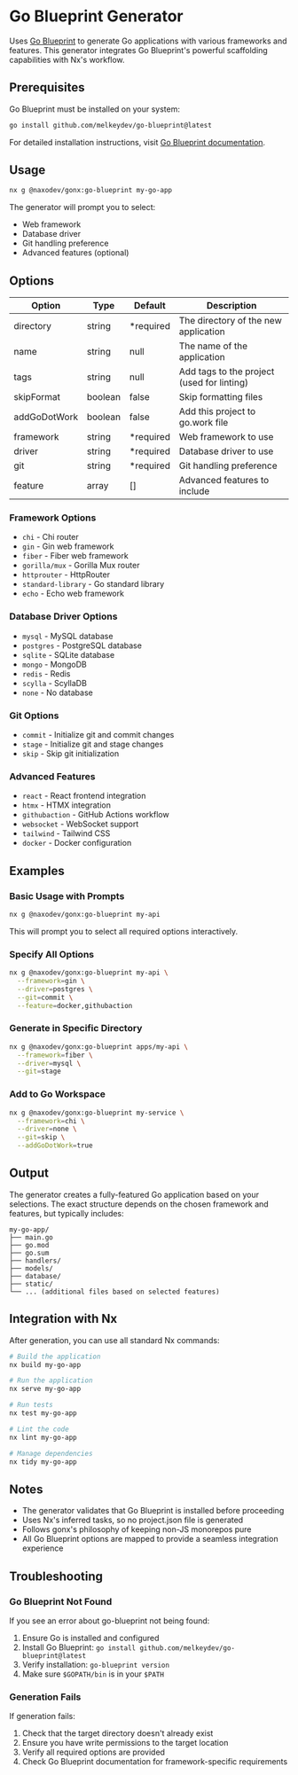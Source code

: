 # Go Blueprint Generator

Uses [Go Blueprint](https://github.com/Melkeydev/go-blueprint) to generate Go applications with various frameworks and features. This generator integrates Go Blueprint's powerful scaffolding capabilities with Nx's workflow.

## Prerequisites

Go Blueprint must be installed on your system:

```bash
go install github.com/melkeydev/go-blueprint@latest
```

For detailed installation instructions, visit [Go Blueprint documentation](https://docs.go-blueprint.dev/).

## Usage

```bash
nx g @naxodev/gonx:go-blueprint my-go-app
```

The generator will prompt you to select:

- Web framework
- Database driver
- Git handling preference
- Advanced features (optional)

## Options

| Option       | Type    | Default    | Description                                |
| ------------ | ------- | ---------- | ------------------------------------------ |
| directory    | string  | \*required | The directory of the new application       |
| name         | string  | null       | The name of the application                |
| tags         | string  | null       | Add tags to the project (used for linting) |
| skipFormat   | boolean | false      | Skip formatting files                      |
| addGoDotWork | boolean | false      | Add this project to go.work file           |
| framework    | string  | \*required | Web framework to use                       |
| driver       | string  | \*required | Database driver to use                     |
| git          | string  | \*required | Git handling preference                    |
| feature      | array   | []         | Advanced features to include               |

### Framework Options

- `chi` - Chi router
- `gin` - Gin web framework
- `fiber` - Fiber web framework
- `gorilla/mux` - Gorilla Mux router
- `httprouter` - HttpRouter
- `standard-library` - Go standard library
- `echo` - Echo web framework

### Database Driver Options

- `mysql` - MySQL database
- `postgres` - PostgreSQL database
- `sqlite` - SQLite database
- `mongo` - MongoDB
- `redis` - Redis
- `scylla` - ScyllaDB
- `none` - No database

### Git Options

- `commit` - Initialize git and commit changes
- `stage` - Initialize git and stage changes
- `skip` - Skip git initialization

### Advanced Features

- `react` - React frontend integration
- `htmx` - HTMX integration
- `githubaction` - GitHub Actions workflow
- `websocket` - WebSocket support
- `tailwind` - Tailwind CSS
- `docker` - Docker configuration

## Examples

### Basic Usage with Prompts

```bash
nx g @naxodev/gonx:go-blueprint my-api
```

This will prompt you to select all required options interactively.

### Specify All Options

```bash
nx g @naxodev/gonx:go-blueprint my-api \
  --framework=gin \
  --driver=postgres \
  --git=commit \
  --feature=docker,githubaction
```

### Generate in Specific Directory

```bash
nx g @naxodev/gonx:go-blueprint apps/my-api \
  --framework=fiber \
  --driver=mysql \
  --git=stage
```

### Add to Go Workspace

```bash
nx g @naxodev/gonx:go-blueprint my-service \
  --framework=chi \
  --driver=none \
  --git=skip \
  --addGoDotWork=true
```

## Output

The generator creates a fully-featured Go application based on your selections. The exact structure depends on the chosen framework and features, but typically includes:

```
my-go-app/
├── main.go
├── go.mod
├── go.sum
├── handlers/
├── models/
├── database/
├── static/
└── ... (additional files based on selected features)
```

## Integration with Nx

After generation, you can use all standard Nx commands:

```bash
# Build the application
nx build my-go-app

# Run the application
nx serve my-go-app

# Run tests
nx test my-go-app

# Lint the code
nx lint my-go-app

# Manage dependencies
nx tidy my-go-app
```

## Notes

- The generator validates that Go Blueprint is installed before proceeding
- Uses Nx's inferred tasks, so no project.json file is generated
- Follows gonx's philosophy of keeping non-JS monorepos pure
- All Go Blueprint options are mapped to provide a seamless integration experience

## Troubleshooting

### Go Blueprint Not Found

If you see an error about go-blueprint not being found:

1. Ensure Go is installed and configured
2. Install Go Blueprint: `go install github.com/melkeydev/go-blueprint@latest`
3. Verify installation: `go-blueprint version`
4. Make sure `$GOPATH/bin` is in your `$PATH`

### Generation Fails

If generation fails:

1. Check that the target directory doesn't already exist
2. Ensure you have write permissions to the target location
3. Verify all required options are provided
4. Check Go Blueprint documentation for framework-specific requirements
